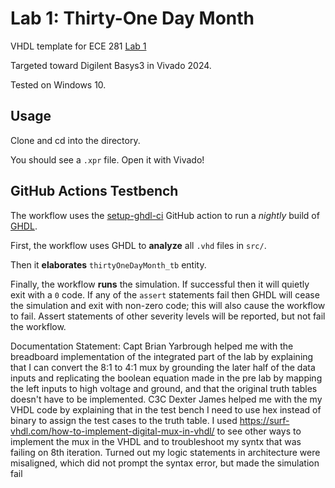 # Lab 1: Thirty-One Day Month

VHDL template for ECE 281 [Lab 1](https://usafa-ece.github.io/ece281-book/lab/lab1.html)

Targeted toward Digilent Basys3 in Vivado 2024.

Tested on Windows 10.

## Usage

Clone and cd into the directory.

You should see a `.xpr` file. Open it with Vivado!

## GitHub Actions Testbench

The workflow uses the [setup-ghdl-ci](https://github.com/ghdl/setup-ghdl-ci) GitHub action
to run a *nightly* build of [GHDL](https://ghdl.github.io/ghdl/).

First, the workflow uses GHDL to **analyze** all `.vhd` files in `src/`.

Then it **elaborates** `thirtyOneDayMonth_tb` entity.

Finally, the workflow **runs** the simulation. If successful then it will quietly exit with a `0` code.
If any of the `assert` statements fail then GHDL will cease the simulation and exit with non-zero code; this will also cause the workflow to fail.
Assert statements of other severity levels will be reported, but not fail the workflow.

Documentation Statement: Capt Brian Yarbrough helped me with the breadboard implementation of the 
integrated part of the lab by explaining that I can convert the 8:1 to 4:1 mux by grounding the later 
half of the data inputs and replicating the boolean equation made in the pre lab by mapping the left 
inputs to high voltage and ground, and that the original truth tables doesn't have to be implemented. 
C3C Dexter James helped me with the my VHDL code by explaining that 
in the test bench I need to use hex instead of binary to assign the test cases to the truth table.
I used https://surf-vhdl.com/how-to-implement-digital-mux-in-vhdl/ to see other ways to implement the 
mux in the VHDL and to troubleshoot my syntx that was failing on 8th iteration. Turned out my logic
statements in architecture were misaligned, which did not prompt the syntax error, but made the
simulation fail